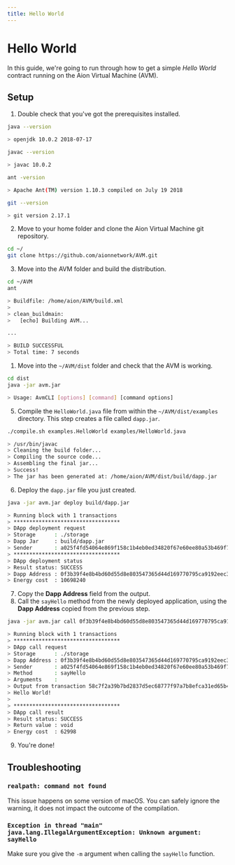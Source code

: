 ```yaml
---
title: Hello World
---
```


# Hello World

In this guide, we're going to run through how to get a simple _Hello World_ contract running on the Aion Virtual Machine (AVM).

## Setup

1. Double check that you've got the prerequisites installed.

```bash
java --version

> openjdk 10.0.2 2018-07-17

javac --version

> javac 10.0.2

ant -version

> Apache Ant(TM) version 1.10.3 compiled on July 19 2018

git --version

> git version 2.17.1
```

2. Move to your home folder and clone the Aion Virtual Machine git repository.

```bash
cd ~/
git clone https://github.com/aionnetwork/AVM.git
```

3. Move into the AVM folder and build the distribution.

```bash
cd ~/AVM
ant

> Buildfile: /home/aion/AVM/build.xml
>
> clean_buildmain:
>   [echo] Building AVM...

...

> BUILD SUCCESSFUL
> Total time: 7 seconds
```

1. Move into the `~/AVM/dist` folder and check that the AVM is working.

```bash
cd dist
java -jar avm.jar

> Usage: AvmCLI [options] [command] [command options]
```

5. Compile the `HelloWorld.java` file from within the `~/AVM/dist/examples` directory. This step creates a file called `dapp.jar`.

```bash
./compile.sh examples.HelloWorld examples/HelloWorld.java

> /usr/bin/javac
> Cleaning the build folder...
> Compiling the source code...
> Assembling the final jar...
> Success!
> The jar has been generated at: /home/aion/AVM/dist/build/dapp.jar
```

6. Deploy the `dapp.jar` file you just created.

```bash
java -jar avm.jar deploy build/dapp.jar

> Running block with 1 transactions
> **********************************
> DApp deployment request
> Storage      : ./storage
> Dapp Jar     : build/dapp.jar
> Sender       : a025f4fd54064e869f158c1b4eb0ed34820f67e60ee80a53b469f725efc06378
> **********************************
> DApp deployment status
> Result status: SUCCESS
> Dapp Address : 0f3b39f4e8b4bd60d55d8e803547365d44d169770795ca9192eec3e20163e111
> Energy cost  : 10698240
```

7. Copy the **Dapp Address** field from the output.
8. Call the `sayHello` method from the newly deployed application, using the **Dapp Address** copied from the previous step.

```bash
java -jar avm.jar call 0f3b39f4e8b4bd60d55d8e803547365d44d169770795ca9192eec3e20163e111 -m "sayHello"

> Running block with 1 transactions
> **********************************
> DApp call request
> Storage      : ./storage
> Dapp Address : 0f3b39f4e8b4bd60d55d8e803547365d44d169770795ca9192eec3e20163e111
> Sender       : a025f4fd54064e869f158c1b4eb0ed34820f67e60ee80a53b469f725efc06378
> Method       : sayHello
> Arguments    : 
> Output from transaction 58c7f2a39b7bd2837d5ec68777f97a7b8efca31ed65b41c3afc70883f0503b43
> Hello World!
>
> **********************************
> DApp call result
> Result status: SUCCESS
> Return value : void
> Energy cost  : 62998
```

9. You're done!

## Troubleshooting

### `realpath: command not found`

This issue happens on some version of macOS. You can safely ignore the warning, it does not impact the outcome of the compilation.

### `Exception in thread "main" java.lang.IllegalArgumentException: Unknown argument: sayHello`

Make sure you give the `-m` argument when calling the `sayHello` function.